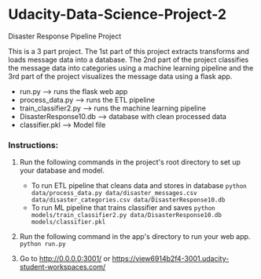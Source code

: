 # Udacity-Data-Science-Project-2


 Disaster Response Pipeline Project
 
This is a 3 part project. The 1st part of this project extracts transforms and loads message data into a database. The 2nd part of the project classifies the message data into categories using a machine learning pipeline and the 3rd part of the project visualizes the message data using a flask app. 

- run.py --> runs the flask web app 
- process_data.py --> runs the ETL pipeline 
- train_classifier2.py --> runs the machine learning pipeline 
- DisasterResponse10.db --> database with clean processed data 
- classifier.pkl --> Model file 

### Instructions:
1. Run the following commands in the project's root directory to set up your database and model.

    - To run ETL pipeline that cleans data and stores in database
        `python data/process_data.py data/disaster_messages.csv data/disaster_categories.csv data/DisasterResponse10.db`
    - To run ML pipeline that trains classifier and saves
        `python models/train_classifier2.py data/DisasterResponse10.db models/classifier.pkl`

2. Run the following command in the app's directory to run your web app.
    `python run.py`

3. Go to http://0.0.0.0:3001/  or https://view6914b2f4-3001.udacity-student-workspaces.com/ 


